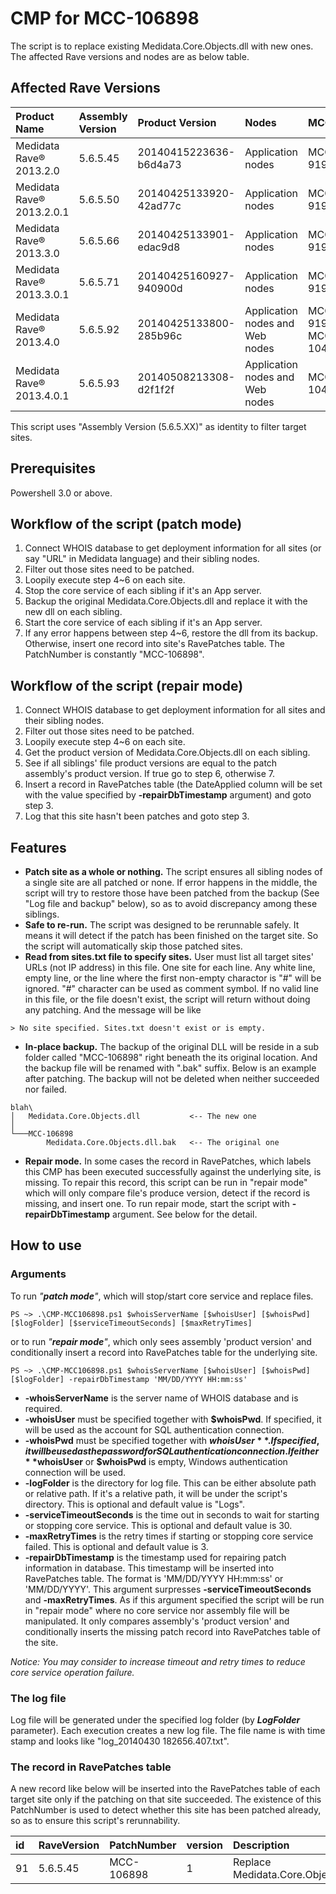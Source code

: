 # CMP for MCC-106898
The script is to replace existing Medidata.Core.Objects.dll with new ones. The affected Rave versions and nodes are as below table.

## Affected Rave Versions
|Product Name |Assembly Version |Product Version |Nodes| MCC |
|:---------------------------|:--------------------|:---------------------------|:----------|:----------|
|Medidata Rave® 2013.2.0	|5.6.5.45 | 20140415223636-b6d4a73 |Application nodes|MCC-91927|
|Medidata Rave® 2013.2.0.1	|5.6.5.50 | 20140425133920-42ad77c |Application nodes|MCC-91927|
|Medidata Rave® 2013.3.0	|5.6.5.66 | 20140425133901-edac9d8 |Application nodes|MCC-91927|
|Medidata Rave® 2013.3.0.1	|5.6.5.71 | 20140425160927-940900d |Application nodes|MCC-91927|
|Medidata Rave® 2013.4.0	|5.6.5.92 | 20140425133800-285b96c |Application nodes and Web nodes|MCC-91927 MCC-104473|
|Medidata Rave® 2013.4.0.1	|5.6.5.93 | 20140508213308-d2f1f2f |Application nodes and Web nodes|MCC-104473|

This script uses "Assembly Version (5.6.5.XX)" as identity to filter target sites.

## Prerequisites
Powershell 3.0 or above.

## Workflow of the script (patch mode)
1. Connect WHOIS database to get deployment information for all sites (or say "URL" in Medidata language) and their sibling nodes.
2. Filter out those sites need to be patched.
3. Loopily execute step 4~6 on each site.
4.    Stop the core service of each sibling if it's an App server.
5.    Backup the original Medidata.Core.Objects.dll and replace it with the new dll on each sibling.
6.    Start the core service of each sibling if it's an App server.
7.    If any error happens between step 4~6, restore the dll from its backup. Otherwise, insert one record into site's RavePatches table. The PatchNumber is constantly "MCC-106898".

## Workflow of the script (repair mode)
1. Connect WHOIS database to get deployment information for all sites and their sibling nodes.
2. Filter out those sites need to be patched.
3. Loopily execute step 4~6 on each site.
4.    Get the product version of Medidata.Core.Objects.dll on each sibling.
5.    See if all siblings' file product versions are equal to the patch assembly's product version. If true go to step 6, otherwise 7.
6.    Insert a record in RavePatches table (the DateApplied column will be set with the value specified by **-repairDbTimestamp** argument) and goto step 3.
7.    Log that this site hasn't been patches and goto step 3.


## Features

- **Patch site as a whole or nothing.**
The script ensures all sibling nodes of a single site are all patched or none. If error happens in the middle, the script will try to restore those have been patched from the backup (See "Log file and backup" below), so as to avoid discrepancy among these siblings.
- **Safe to re-run.** The script was designed to be rerunnable safely. It means it will detect if the patch has been finished on the target site. So the script will automatically skip those patched sites.
- **Read from sites.txt file to specify sites.** User must list all target sites' URLs (not IP address) in this file. One site for each line. Any white line, empty line, or the line where the first non-empty charactor is "#" will be ignored. "#" character can be used as comment symbol. If no valid line in this file, or the file doesn't exist, the script will return without doing any patching. And the message will be like
```
> No site specified. Sites.txt doesn't exist or is empty.
```
- **In-place backup.** The backup of the original DLL will be reside in a sub folder called "MCC-106898" right beneath the its original location. And the backup file will be renamed with ".bak" suffix. Below is an example after patching. The backup will not be deleted when neither succeeded nor failed.
```
blah\
│   Medidata.Core.Objects.dll           <-- The new one
│
└───MCC-106898
        Medidata.Core.Objects.dll.bak   <-- The original one
```
- **Repair mode.** In some cases the record in RavePatches, which labels this CMP has been executed successfully against the underlying site, is missing. To repair this record, this script can be run in "repair mode" which will only compare file's produce version, detect if the record is missing, and insert one. To run repair mode, start the script with **-repairDbTimestamp** argument. See below for the detail.

## How to use

### Arguments
To run *"__patch mode__"*, which will stop/start core service and replace files.
```
PS ~> .\CMP-MCC106898.ps1 $whoisServerName [$whoisUser] [$whoisPwd] [$logFolder] [$serviceTimeoutSeconds] [$maxRetryTimes]
```
or to run *"__repair mode__"*, which only sees assembly 'product version' and conditionally insert a record into RavePatches table for the underlying site. 
```
PS ~> .\CMP-MCC106898.ps1 $whoisServerName [$whoisUser] [$whoisPwd] [$logFolder] -repairDbTimestamp 'MM/DD/YYYY HH:mm:ss'
```

- **-whoisServerName** is the server name of WHOIS database and is required.
- **-whoisUser** must be specified together with **$whoisPwd**. If specified, it will be used as the account for SQL authentication connection.
- **-whoisPwd** must be specified together with **$whoisUser**. If specified, it will be used as the password for SQL authentication connection. If either **$whoisUser** or **$whoisPwd** is empty, Windows authentication connection will be used.
- **-logFolder** is the directory for log file. This can be either absolute path or relative path. If it's a relative path, it will be under the script's directory. This is optional and default value is "Logs".
- **-serviceTimeoutSeconds** is the time out in seconds to wait for starting or stopping core service. This is optional and default value is 30.
- **-maxRetryTimes** is the retry times if starting or stopping core service failed. This is optional and default value is 3.
- **-repairDbTimestamp** is the timestamp used for repairing patch information in database. This timestamp will be inserted into RavePatches table. The format is 'MM/DD/YYYY HH:mm:ss' or 'MM/DD/YYYY'. This argument surpresses **-serviceTimeoutSeconds** and **-maxRetryTimes**. As if this argument specified the script will be run in "repair mode" where no core service nor assembly file will be manipulated. It only compares assembly's 'product version' and conditionally inserts the missing patch record into RavePatches table of the site.

*Notice: You may consider to increase timeout and retry times to reduce core service operation failure.*


### The log file
Log file will be generated under the specified log folder (by **$LogFolder$** parameter). Each execution creates a new log file. The file name is with time stamp and looks like "log_20140430 182656.407.txt". 


### The record in RavePatches table
A new record like below will be inserted into the RavePatches table of each target site only if the patching on that site succeeded. The existence of this PatchNumber is used to detect whether this site has been patched already, so as to ensure this script's rerunnability.

| id|	RaveVersion	|PatchNumber	|version	|Description	|DateApplied	|AppliedBy	|AppliedFrom	|Active	|AppServers	|WebServers	|Viewers	|BatchUploader	|NonSqlRun|
|:---|:----------	|:-----------	|:-------	|:------------	|:------------	|-------	|-----------	|----	|--------	|-------	|-------	|-------	|-------|
| 91|	5.6.5.45	|MCC-106898	|1	|Replace Medidata.Core.Objects.dll	|2014-05-01 15:14:59.537|NULL|	NULL	|1	|NULL	|NULL|	NULL|	NULL|	NULL|
